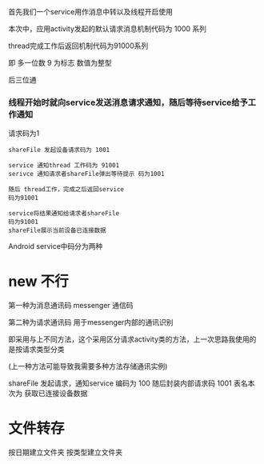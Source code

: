 首先我们一个service用作消息中转以及线程开启使用

本次中，应用activity发起的默认请求消息机制代码为 1000 系列

thread完成工作后返回机制代码为91000系列

即 多一位数 9 为标志 数值为整型

后三位通
### 线程开始时就向service发送消息请求通知，随后等待service给予工作通知
请求码为1

    shareFile 发起设备请求码为 1001
    
    service 通知thread 工作码为 91001
    serivce 通知请求者shareFile弹出等待提示 码为1001
    
    随后 thread工作，完成之后返回service
    码为91001
    
    service将结果通知给请求者shareFile
    码为91001
    shareFile展示当前设备已连接数据

Android service中码分为两种



# new 不行

第一种为消息通讯码 messenger 通信码

第二种为请求通讯码 用于messenger内部的通讯识别

即采用与上不同方法，这个采用区分请求activity类的方法，上一次思路我使用的是按请求类型分类

(上一种方法可能导致我需要多种方法存储通讯实例)

shareFile 发起请求，通知service 编码为 100
    随后封装内部请求码 1001 表名本次为 获取已连接设备数据
    
    
# 文件转存

按日期建立文件夹
    按类型建立文件夹



